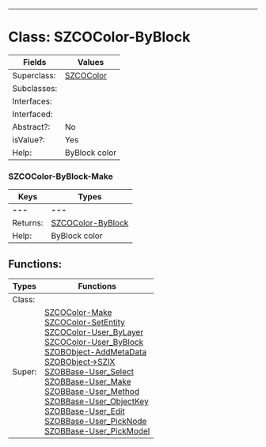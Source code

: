 ---------

# Class:	SZCOColor-ByBlock

| Fields | Values |
| --------- | --------- |
| Superclass: | [SZCOColor](SZCOColor.html) |
| Subclasses: |  |
| Interfaces: |  |
| Interfaced: |  |
| Abstract?: | No |
| isValue?: | Yes |
| Help: | ByBlock color |

### SZCOColor-ByBlock-Make

| Keys | Types |
| --------- | --------- |
| **---** | **---** |
| Returns: | [SZCOColor-ByBlock](SZCOColor-ByBlock.html) |
| Help: | ByBlock color |


## Functions:

| Types | Functions |
| --------- | --------- |
| Class: |  |
| Super: | [SZCOColor-Make](SZCOColor.html) <br> [SZCOColor-SetEntity](SZCOColor.html) <br> [SZCOColor-User_ByLayer](SZCOColor.html) <br> [SZCOColor-User_ByBlock](SZCOColor.html) <br> [SZOBObject-AddMetaData](SZOBObject.html) <br> [SZOBObject->SZIX](SZOBObject.html) <br> [SZOBBase-User_Select](SZOBBase.html) <br> [SZOBBase-User_Make](SZOBBase.html) <br> [SZOBBase-User_Method](SZOBBase.html) <br> [SZOBBase-User_ObjectKey](SZOBBase.html) <br> [SZOBBase-User_Edit](SZOBBase.html) <br> [SZOBBase-User_PickNode](SZOBBase.html) <br> [SZOBBase-User_PickModel](SZOBBase.html) |


